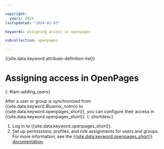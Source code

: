 ```yaml
---

copyright:
  years: 2024
lastupdated: "2024-01-03"

keywords: assigning access in openpages

subcollection: openpages

---
```


{{site.data.keyword.attribute-definition-list}}


# Assigning access in OpenPages
{: #iam-adding_users}

After a user or group is synchronized from {{site.data.keyword.Bluemix_notm}} to {{site.data.keyword.openpages_short}}, you can configure their access in {{site.data.keyword.openpages_short}}.
{: shortdesc}

1. Log in to {{site.data.keyword.openpages_short}}.
2. Set up permissions, profiles, and role assignments for users and groups. For more information, see the [{{site.data.keyword.openpages_short}} documentation](https://www.ibm.com/docs/en/openpages/9.0.0).
